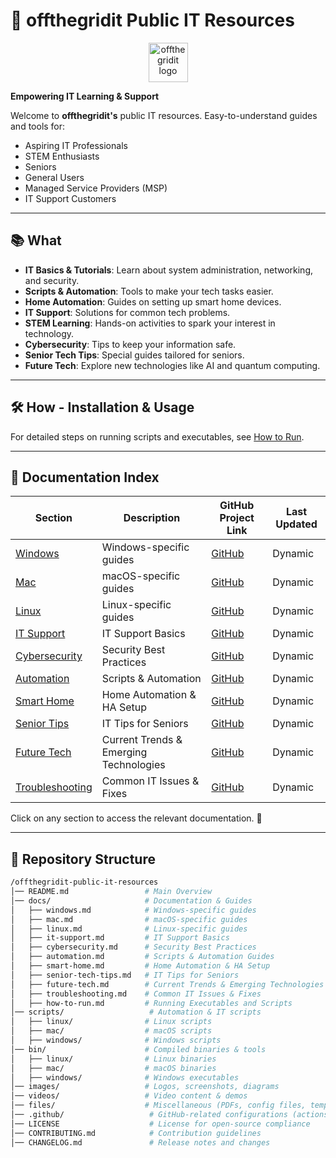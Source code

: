 # 🌟 offthegridit Public IT Resources

<p align="center">
  <img src="https://offthegridit.com/wp-content/uploads/2024/05/offthergridit-logo-tree1.jpg" alt="offthegridit logo" width="63">
</p>

**Empowering IT Learning & Support**

Welcome to **offthegridit's** public IT resources.  Easy-to-understand guides and tools for:

- Aspiring IT Professionals
- STEM Enthusiasts
- Seniors
- General Users
- Managed Service Providers (MSP)
- IT Support Customers

---

## 📚 What

- **IT Basics & Tutorials**: Learn about system administration, networking, and security.
- **Scripts & Automation**: Tools to make your tech tasks easier.
- **Home Automation**: Guides on setting up smart home devices.
- **IT Support**: Solutions for common tech problems.
- **STEM Learning**: Hands-on activities to spark your interest in technology.
- **Cybersecurity**: Tips to keep your information safe.
- **Senior Tech Tips**: Special guides tailored for seniors.
- **Future Tech**: Explore new technologies like AI and quantum computing.

---

## 🛠 How - Installation & Usage


For detailed steps on running scripts and executables, see [How to Run](docs/how-to-run.md).

---

## 📂 Documentation Index

| Section                       | Description                                     | GitHub Project Link | Last Updated |
|--------------------------------|-------------------------------------------------|----------------------|--------------|
| [Windows](docs/windows.md)    | Windows-specific guides                         | [GitHub](https://github.com/michaelbolanos/offthegridit-core/tree/main/docs/windows) | Dynamic |
| [Mac](docs/mac.md)            | macOS-specific guides                           | [GitHub](https://github.com/michaelbolanos/offthegridit-core/tree/main/docs/mac) | Dynamic |
| [Linux](docs/linux.md)        | Linux-specific guides                           | [GitHub](https://github.com/michaelbolanos/offthegridit-core/tree/main/docs/linux) | Dynamic |
| [IT Support](docs/it-support.md) | IT Support Basics                          | [GitHub](https://github.com/michaelbolanos/offthegridit-core/tree/main/docs/it-support) | Dynamic |
| [Cybersecurity](docs/cybersecurity.md) | Security Best Practices              | [GitHub](https://github.com/michaelbolanos/offthegridit-core/tree/main/docs/cybersecurity) | Dynamic |
| [Automation](docs/automation.md) | Scripts & Automation                     | [GitHub](https://github.com/michaelbolanos/offthegridit-core/tree/main/docs/automation) | Dynamic |
| [Smart Home](docs/smart-home.md) | Home Automation & HA Setup               | [GitHub](https://github.com/michaelbolanos/offthegridit-core/tree/main/docs/smart-home) | Dynamic |
| [Senior Tips](docs/senior-tech-tips.md) | IT Tips for Seniors                   | [GitHub](https://github.com/michaelbolanos/offthegridit-core/tree/main/docs/senior-tech-tips) | Dynamic |
| [Future Tech](docs/future-tech.md) | Current Trends & Emerging Technologies  | [GitHub](https://github.com/michaelbolanos/offthegridit-core/tree/main/docs/future-tech) | Dynamic |
| [Troubleshooting](docs/troubleshooting.md) | Common IT Issues & Fixes         | [GitHub](https://github.com/michaelbolanos/offthegridit-core/tree/main/docs/troubleshooting) | Dynamic |

Click on any section to access the relevant documentation. 🚀

---

## 📂 Repository Structure

```bash
/offthegridit-public-it-resources
│── README.md                 # Main Overview
│── docs/                     # Documentation & Guides
│   ├── windows.md            # Windows-specific guides
│   ├── mac.md                # macOS-specific guides
│   ├── linux.md              # Linux-specific guides
│   ├── it-support.md         # IT Support Basics
│   ├── cybersecurity.md      # Security Best Practices
│   ├── automation.md         # Scripts & Automation Guides
│   ├── smart-home.md         # Home Automation & HA Setup
│   ├── senior-tech-tips.md   # IT Tips for Seniors
│   ├── future-tech.md        # Current Trends & Emerging Technologies
│   ├── troubleshooting.md    # Common IT Issues & Fixes
│   ├── how-to-run.md         # Running Executables and Scripts
│── scripts/                   # Automation & IT scripts
│   ├── linux/                # Linux scripts
│   ├── mac/                  # macOS scripts
│   ├── windows/              # Windows scripts
│── bin/                      # Compiled binaries & tools
│   ├── linux/                # Linux binaries
│   ├── mac/                  # macOS binaries
│   ├── windows/              # Windows executables
│── images/                   # Logos, screenshots, diagrams
│── videos/                   # Video content & demos
│── files/                    # Miscellaneous (PDFs, config files, templates)
│── .github/                   # GitHub-related configurations (actions, workflows)
│── LICENSE                    # License for open-source compliance
│── CONTRIBUTING.md            # Contribution guidelines
│── CHANGELOG.md               # Release notes and changes
```

